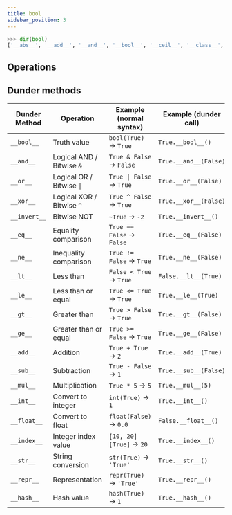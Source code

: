 ```yaml
---
title: bool
sidebar_position: 3
---
```


```python
>>> dir(bool)
['__abs__', '__add__', '__and__', '__bool__', '__ceil__', '__class__', '__delattr__', '__dir__', '__divmod__', '__doc__', '__eq__', '__float__', '__floor__', '__floordiv__', '__format__', '__ge__', '__getattribute__', '__getnewargs__', '__gt__', '__hash__', '__index__', '__init__', '__init_subclass__', '__int__', '__invert__', '__le__', '__lshift__', '__lt__', '__mod__', '__mul__', '__ne__', '__neg__', '__new__', '__or__', '__pos__', '__pow__', '__radd__', '__rand__', '__rdivmod__', '__reduce__', '__reduce_ex__', '__repr__', '__rfloordiv__', '__rlshift__', '__rmod__', '__rmul__', '__ror__', '__round__', '__rpow__', '__rrshift__', '__rshift__', '__rsub__', '__rtruediv__', '__rxor__', '__setattr__', '__sizeof__', '__str__', '__sub__', '__subclasshook__', '__truediv__', '__trunc__', '__xor__', 'as_integer_ratio', 'bit_count', 'bit_length', 'conjugate', 'denominator', 'from_bytes', 'imag', 'numerator', 'real', 'to_bytes']
```

## Operations


## Dunder methods
| Dunder Method | Operation | Example (normal syntax)   | Example (dunder call) |
| --- | --- | --- | --- | 
| `__bool__`    | Truth value | `bool(True)` → `True`     | `True.__bool__()`     |
| `__and__`     | Logical AND / Bitwise `&` | `True & False` → `False`  | `True.__and__(False)` |
| `__or__` | Logical OR / Bitwise `\|` | `True \| False` → `True` | `True.__or__(False)` |
| `__xor__`     | Logical XOR / Bitwise `^` | `True ^ False` → `True`   | `True.__xor__(False)` |
| `__invert__`  | Bitwise NOT | `~True` → `-2`     | `True.__invert__()`   |
| `__eq__`      | Equality comparison       | `True == False` → `False` | `True.__eq__(False)`  |
| `__ne__`      | Inequality comparison     | `True != False` → `True`  | `True.__ne__(False)`  |
| `__lt__`      | Less than   | `False < True` → `True`   | `False.__lt__(True)`  |
| `__le__`      | Less than or equal | `True <= True` → `True`   | `True.__le__(True)`   |
| `__gt__`      | Greater than       | `True > False` → `True`   | `True.__gt__(False)`  |
| `__ge__`      | Greater than or equal     | `True >= False` → `True`  | `True.__ge__(False)`  |
| `__add__`     | Addition    | `True + True` → `2`       | `True.__add__(True)`  |
| `__sub__`     | Subtraction | `True - False` → `1`      | `True.__sub__(False)` |
| `__mul__`     | Multiplication     | `True * 5` → `5`   | `True.__mul__(5)`     |
| `__int__`     | Convert to integer | `int(True)` → `1`  | `True.__int__()`      |
| `__float__`   | Convert to float   | `float(False)` → `0.0`    | `False.__float__()`   |
| `__index__`   | Integer index value       | `[10, 20][True]` → `20`   | `True.__index__()`    |
| `__str__`     | String conversion  | `str(True)` → `'True'`    | `True.__str__()`      |
| `__repr__`    | Representation     | `repr(True)` → `'True'`   | `True.__repr__()`     |
| `__hash__`    | Hash value  | `hash(True)` → `1` | `True.__hash__()`     |
